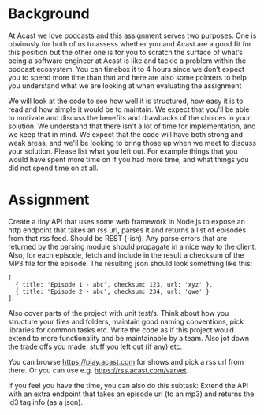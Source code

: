 # Background

At Acast we love podcasts and this assignment serves two purposes. One is obviously for both of us to assess whether you and Acast are a good fit for this position but the other one is for you to scratch the surface of what’s being a software engineer at Acast is like and tackle a problem within the podcast ecosystem. You can timebox it to 4 hours since we don’t expect you to spend more time than that and here are also some pointers to help you understand what we are looking at when evaluating the assignment

We will look at the code to see how well it is structured, how easy it is to read and how simple it would be to maintain.
We expect that you'll be able to motivate and discuss the benefits and drawbacks of the choices in your solution.
We understand that there isn't a lot of time for implementation, and we keep that in mind. We expect that the code will have both strong and weak areas, and we'll be looking to bring those up when we meet to discuss your solution.
Please list what you left out. For example things that you would have spent more time on if you had more time, and what things you did not spend time on at all.
# Assignment
Create a tiny API that uses some web framework in Node.js to expose an http endpoint that takes an rss url, parses it and returns a list of episodes from that rss feed. Should be REST (-ish). Any parse errors that are returned by the parsing module should propagate in a nice way to the client. Also, for each episode, fetch and include in the result a checksum of the MP3 file for the episode. The resulting json should look something like this:
```
[
  { title: 'Episode 1 - abc', checksum: 123, url: 'xyz' },
  { title: 'Episode 2 - abc', checksum: 234, url: 'qwe' }
]
```

Also cover parts of the project with unit test/s. Think about how you structure your files and folders, maintain good naming conventions, pick libraries for common tasks etc. Write the code as if this project would extend to more functionality and be maintainable by a team. Also jot down the trade offs you made, stuff you left out (if any) etc.

You can browse https://play.acast.com for shows and pick a rss url from there. Or you can use e.g. https://rss.acast.com/varvet. 

If you feel you have the time, you can also do this subtask: Extend the API with an extra endpoint that takes an episode url (to an mp3) and returns the id3 tag info (as a json).
